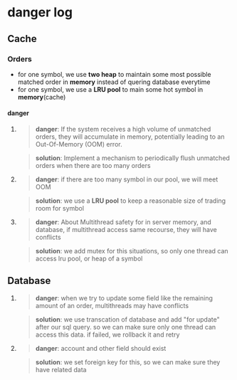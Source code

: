 # danger log

## Cache

### Orders

- for one symbol, we use **two heap** to maintain some most possible matched order in **memory** instead of quering database everytime
- for one symbol, we use a **LRU pool** to main some hot symbol in **memory**(cache)

#### danger


1. > **danger**: If the system receives a high volume of unmatched orders, they will accumulate in memory, potentially leading to an Out-Of-Memory (OOM) error.

    > **solution**: Implement a mechanism to periodically flush unmatched orders when there are too many orders

2. > **danger**: if there are too many symbol in our pool, we will meet OOM

    > **solution**: we use a **LRU pool** to keep a reasonable size of trading room for symbol

3. > **danger**: About Multithread safety for in server memory, and database, if multithread access same recourse, they will have conflicts

    > **solution**: we add mutex for this situations, so only one thread can access lru pool, or heap of a symbol


## Database

1. > **danger**: when we try to update some field like the remaining amount of an order, multithreads may have conflicts

    > **solution**: we use transcation of database and add "for update" after our sql query. so we can make sure only one thread can access this data. if failed, we rollback it and retry


1. > **danger**: account and other field should exist

    > **solution**: we set foreign key for this, so we can make sure they have related data